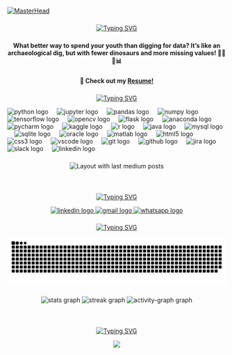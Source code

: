 [![MasterHead](https://imgur.com/uH3TXvv.gif)]()

###

<p align="center">
<a href="https://git.io/typing-svg"><img src="https://readme-typing-svg.herokuapp.com?font=Montserrat&duration=5050&pause=1000&color=23895D&center=true&vCenter=true&multiline=true&width=435&lines=Greetings%2C+traveler!+Welcome+to+Douroub+Ben+Hassen's+galaxy!+%F0%9F%9A%80%E2%9C%A8&width=700" alt="Typing SVG" /></a>

</p>  

###

<h4 align="center">What better way to spend your youth than digging for data? It’s like an archaeological dig, but with fewer dinosaurs and more missing values! 💜🦖🔭📊</h4>

###

<h4 align="center">📄 Check out my <a href="https://drive.google.com/file/d/1KxPS8iTlscS8EMWRM7F2tuZXRxT2TxQi/view?usp=sharing" target="_blank">Resume!</h4>

###
<p align="center">
<a href="https://git.io/typing-svg"><img src="https://readme-typing-svg.herokuapp.com?font=Montserrat&duration=5050&pause=1000&color=23895D&center=true&vCenter=true&multiline=true&width=435&lines=Skills" alt="Typing SVG" /></a>
</p>  

<div align="left">
  <img src="https://cdn.jsdelivr.net/gh/devicons/devicon/icons/python/python-original.svg" height="40" alt="python logo"  />
  <img width="12" />
  <img src="https://cdn.jsdelivr.net/gh/devicons/devicon/icons/jupyter/jupyter-original.svg" height="40" alt="jupyter logo"  />
  <img width="12" />
  <img src="https://cdn.jsdelivr.net/gh/devicons/devicon/icons/pandas/pandas-original.svg" height="40" alt="pandas logo"  />
  <img width="12" />
  <img src="https://cdn.jsdelivr.net/gh/devicons/devicon/icons/numpy/numpy-original.svg" height="40" alt="numpy logo"  />
  <img width="12" />
  <img src="https://cdn.jsdelivr.net/gh/devicons/devicon/icons/tensorflow/tensorflow-original.svg" height="40" alt="tensorflow logo"  />
  <img width="12" />
  <img src="https://cdn.jsdelivr.net/gh/devicons/devicon/icons/opencv/opencv-original.svg" height="40" alt="opencv logo"  />
  <img width="12" />
  <img src="https://cdn.jsdelivr.net/gh/devicons/devicon/icons/flask/flask-original.svg" height="40" alt="flask logo"  />
  <img width="12" />
  <img src="https://cdn.jsdelivr.net/gh/devicons/devicon/icons/anaconda/anaconda-original.svg" height="40" alt="anaconda logo"  />
  <img width="12" />
  <img src="https://cdn.jsdelivr.net/gh/devicons/devicon/icons/pycharm/pycharm-original.svg" height="40" alt="pycharm logo"  />
  <img width="12" />
  <img src="https://cdn.jsdelivr.net/gh/devicons/devicon/icons/kaggle/kaggle-original.svg" height="40" alt="kaggle logo"  />
  <img width="12" />
  <img src="https://cdn.jsdelivr.net/gh/devicons/devicon/icons/r/r-original.svg" height="40" alt="r logo"  />
  <img width="12" />
  <img src="https://cdn.jsdelivr.net/gh/devicons/devicon/icons/java/java-original.svg" height="40" alt="java logo"  />
  <img width="12" />
  <img src="https://cdn.jsdelivr.net/gh/devicons/devicon/icons/mysql/mysql-original.svg" height="40" alt="mysql logo"  />
  <img width="12" />
  <img src="https://cdn.jsdelivr.net/gh/devicons/devicon/icons/sqlite/sqlite-original.svg" height="40" alt="sqlite logo"  />
  <img width="12" />
  <img src="https://cdn.jsdelivr.net/gh/devicons/devicon/icons/oracle/oracle-original.svg" height="40" alt="oracle logo"  />
  <img width="12" />
  <img src="https://cdn.jsdelivr.net/gh/devicons/devicon/icons/matlab/matlab-original.svg" height="40" alt="matlab logo"  />
  <img width="12" />
  <img src="https://cdn.jsdelivr.net/gh/devicons/devicon/icons/html5/html5-original.svg" height="40" alt="html5 logo"  />
  <img width="12" />
  <img src="https://cdn.jsdelivr.net/gh/devicons/devicon/icons/css3/css3-original.svg" height="40" alt="css3 logo"  />
  <img width="12" />
  <img src="https://cdn.jsdelivr.net/gh/devicons/devicon/icons/vscode/vscode-original.svg" height="40" alt="vscode logo"  />
  <img width="12" />
  <img src="https://cdn.jsdelivr.net/gh/devicons/devicon/icons/git/git-original.svg" height="40" alt="git logo"  />
  <img width="12" />
  <img src="https://cdn.jsdelivr.net/gh/devicons/devicon/icons/github/github-original.svg" height="40" alt="github logo"  />
  <img width="12" />
  <img src="https://cdn.jsdelivr.net/gh/devicons/devicon/icons/jira/jira-original.svg" height="40" alt="jira logo"  />
  <img width="12" />
  <img src="https://cdn.jsdelivr.net/gh/devicons/devicon/icons/slack/slack-original.svg" height="40" alt="slack logo"  />
  <img width="12" />
  <img src="https://cdn.jsdelivr.net/gh/devicons/devicon/icons/linkedin/linkedin-original.svg" height="40" alt="linkedin logo"  />
</div>

###

<div align="center">
  <img src="https://github-read-medium-git-main.pahlevikun.vercel.app/latest?limit=4&theme=shades-of-purple&username=@douroub.ben.hassen01" alt="Layout with last medium posts"  />
</div>

###

<br clear="both">

<p align="center">
<a href="https://git.io/typing-svg"><img src="https://readme-typing-svg.herokuapp.com?font=Montserrat&duration=5050&pause=1000&color=23895D&center=true&vCenter=true&multiline=true&width=435&lines=Contact+me" alt="Typing SVG" /></a>
</p>

<div align="center">
  <a href="https://www.linkedin.com/in/douroub-ben-hassen-452220275/?originalSubdomain=tn" target="_blank">
    <img src="https://raw.githubusercontent.com/maurodesouza/profile-readme-generator/master/src/assets/icons/social/linkedin/default.svg" width="52" height="40" alt="linkedin logo"  />
  </a>
  <a href="mailto:douroub.ben.hassen01@gmail.com" target="_blank">
    <img src="https://raw.githubusercontent.com/maurodesouza/profile-readme-generator/master/src/assets/icons/social/gmail/default.svg" width="52" height="40" alt="gmail logo"  />
  </a>
  <a href="https://wa.me/21620675100" target="_blank">
    <img src="https://raw.githubusercontent.com/maurodesouza/profile-readme-generator/master/src/assets/icons/social/whatsapp/default.svg" width="52" height="40" alt="whatsapp logo"  />
  </a>
</div>

###
<p align="center">
<a href="https://git.io/typing-svg"><img src="https://readme-typing-svg.herokuapp.com?font=Montserrat&duration=5050&pause=1000&color=23895D&center=true&vCenter=true&multiline=true&width=435&lines=Contributions" alt="Typing SVG" /></a>
</p>

<img src="https://raw.githubusercontent.com/douroubbenhassen/douroubbenhassen/output/snake.svg" alt="Snake animation" />

###

<div align="center">
  <img src="https://github-readme-stats.vercel.app/api?username=douroubbenhassen&hide_title=false&hide_rank=false&show_icons=true&include_all_commits=true&count_private=true&disable_animations=false&theme=dracula&locale=en&hide_border=false&order=1" height="150" alt="stats graph"  />
  <img src="https://streak-stats.demolab.com?user=douroubbenhassen&locale=en&mode=daily&theme=dracula&hide_border=false&border_radius=5&order=3" height="150" alt="streak graph"  />
  <img src="https://github-readme-activity-graph.vercel.app/graph?username=douroubbenhassen&radius=16&theme=react&area=true&order=5" height="300" alt="activity-graph graph"  />
</div>

###

<br clear="both">

<p align="center">
<a href="https://git.io/typing-svg"><img src="https://readme-typing-svg.herokuapp.com?font=Montserrat&duration=5050&pause=1000&color=23895D&center=true&vCenter=true&multiline=true&width=435&lines=Visitors" alt="Typing SVG" /></a>
</p>

<div align="center">
  <img src="https://profile-counter.glitch.me/douroubbenhassen/count.svg?"  />
</div>

###
